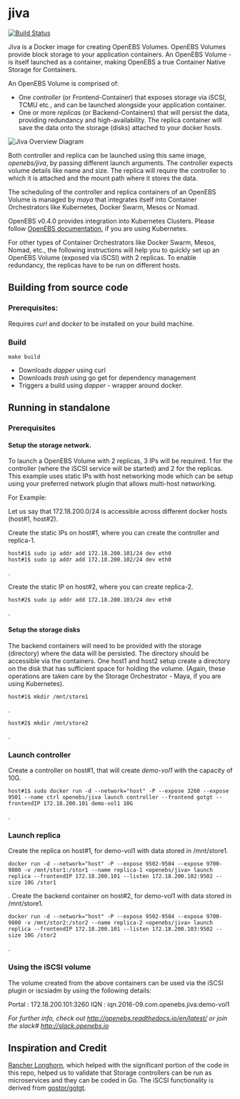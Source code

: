 # jiva

[![Build Status](https://travis-ci.org/openebs/jiva.svg?branch=master)](https://travis-ci.org/openebs/jiva)

Jiva is a Docker image for creating OpenEBS Volumes. OpenEBS Volumes provide block storage to your application containers. An OpenEBS Volume - is itself launched as a container, making OpenEBS a true Container Native Storage for Containers.


An OpenEBS Volume is comprised of:
- One *controller* (or Frontend-Container) that exposes storage via iSCSI, TCMU etc., and can be launched alongside your application container.
- One or more *replicas* (or Backend-Containers) that will persist the data, providing redundancy and high-availability. The replica container will save the data onto the storage (disks) attached to your docker hosts.

![Jiva Overview Diagram](https://github.com/openebs/openebs/blob/master/documentation/source/_static/JivaExample.png)

Both controller and replica can be launched using this same image, *openebs/jiva*, by passing different launch arguments. The controller expects volume details like name and size. The replica will require the controller to which it is attached and the mount path where it stores the data.

The scheduling of the controller and replica containers of an OpenEBS Volume is managed by *maya* that integrates itself into Container Orchestrators like Kubernetes, Docker Swarm, Mesos or Nomad. 

OpenEBS v0.4.0 provides integration into Kubernetes Clusters. Please follow [OpenEBS documentation](http://openebs.readthedocs.io/en/latest/), if you are using Kubernetes.

For other types of Container Orchestrators like Docker Swarm, Mesos, Nomad, etc., the following instructions will help you to quickly set up an OpenEBS Volume (exposed via iSCSI) with 2 replicas. To enable redundancy, the replicas have to be run on different hosts.

## Building from source code

### Prerequisites:

Requires *curl* and *docker* to be installed on your build machine. 

### Build

`make build`

- Downloads *dapper* using curl
- Downloads *trash* using go get for dependency management
- Triggers a build using *dapper* - wrapper around docker.


## Running in standalone

### Prerequisites

#### Setup the storage network.

To launch a OpenEBS Volume with 2 replicas, 3 IPs will be required. 1 for the controller (where the iSCSI service will be started) and 2 for the replicas. This example uses static IPs with host networking mode which can be setup using your preferred network plugin that allows multi-host networking.

For Example:

Let us say that 172.18.200.0/24 is accessible across different docker hosts (host#1, host#2).

Create the static IPs on host#1, where you can create the controller and replica-1.

```
host#1$ sudo ip addr add 172.18.200.101/24 dev eth0
host#1$ sudo ip addr add 172.18.200.102/24 dev eth0
```
.

Create the static IP on host#2, where you can create replica-2.

```
host#2$ sudo ip addr add 172.18.200.103/24 dev eth0
```

.
#### Setup the storage disks

The backend containers will need to be provided with the storage (directory) where the data will be persisted. The directory should be accessible via the containers. One host1 and host2 setup create a directory on the disk that has sufficient space for holding the volume. (Again, these operations are taken care by the Storage Orchestrator - Maya, if you are using Kubernetes).

```
host#1$ mkdir /mnt/store1
```
.
```
host#2$ mkdir /mnt/store2
```

.
### Launch controller

Create a controller on host#1, that will create *demo-vol1* with the capacity of 10G.

```
host#1$ sudo docker run -d --network="host" -P --expose 3260 --expose 9501 --name ctrl openebs/jiva launch controller --frontend gotgt --frontendIP 172.18.200.101 demo-vol1 10G
```

.
### Launch replica

Create the replica on host#1, for demo-vol1 with data stored in /mnt/store1.

```
docker run -d --network="host" -P --expose 9502-9504 --expose 9700-9800 -v /mnt/stor1:/stor1 --name replica-1 <openebs/jiva> launch replica --frontendIP 172.18.200.101 --listen 172.18.200.102:9502 --size 10G /stor1
```
.
Create the backend container on host#2, for demo-vol1 with data stored in /mnt/store1.

```
docker run -d --network="host" -P --expose 9502-9504 --expose 9700-9800 -v /mnt/stor2:/stor2 --name replica-2 <openebs/jiva> launch replica --frontendIP 172.18.200.101 --listen 172.18.200.103:9502 --size 10G /stor2
```
.
### Using the iSCSI volume

The volume created from the above containers can be used via the iSCSI plugin or iscsiadm by using the following details:

Portal : 172.18.200.101:3260
IQN : iqn.2016-09.com.openebs.jiva:demo-vol1


*For further info, check out http://openebs.readthedocs.io/en/latest/ or join the slack# http://slack.openebs.io*

## Inspiration and Credit

[Rancher Longhorn](https://github.com/rancher/longhorn), which helped with the significant portion of the code in this repo, helped us to validate that Storage controllers can be run as microservices and they can be coded in Go. The iSCSI functionality is derived from [gostor/gotgt](https://github.com/gostor/gotgt).
